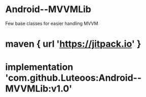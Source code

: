 # Android--MVVMLib
Few base classes for easier handling MVVM

# maven { url 'https://jitpack.io' }
# implementation 'com.github.Luteoos:Android--MVVMLib:v1.0'
